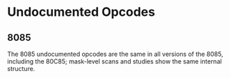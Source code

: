 Undocumented Opcodes
====================

8085
----

The 8085 undocumented opcodes are the same in all versions of the
8085, including the 80C85; mask-level scans and studies show the
same internal structure.
